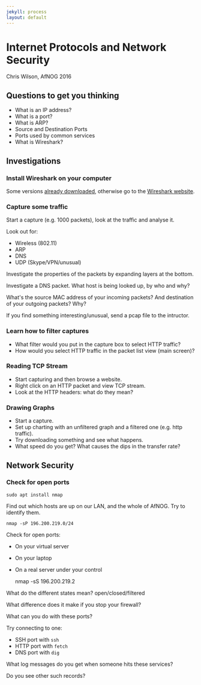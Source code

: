 ```yaml
---
jekyll: process
layout: default
---
```


# Internet Protocols and Network Security

Chris Wilson, AfNOG 2016

## Questions to get you thinking

* What is an IP address?
* What is a port?
* What is ARP?
* Source and Destination Ports
* Ports used by common services
* What is Wireshark?

## Investigations

### Install Wireshark on your computer

Some versions [already downloaded](http://sse-mini1.mtg.afnog.org/wireshark/),
otherwise go to the [Wireshark website](http://www.wireshark.org/download.html).

### Capture some traffic

Start a capture (e.g. 1000 packets), look at the traffic and analyse it.

Look out for:

* Wireless (802.11)
* ARP
* DNS
* UDP (Skype/VPN/unusual)

Investigate the properties of the packets by expanding layers at the bottom.

Investigate a DNS packet. What host is being looked up, by who and why?

What's the source MAC address of your incoming packets? And destination of
your outgoing packets? Why?

If you find something interesting/unusual, send a pcap file to the intructor.

### Learn how to filter captures

* What filter would you put in the capture box to select HTTP traffic?
* How would you select HTTP traffic in the packet list view (main screen)?

### Reading TCP Stream

* Start capturing and then browse a website.
* Right click on an HTTP packet and view TCP stream.
* Look at the HTTP headers: what do they mean?

### Drawing Graphs

* Start a capture.
* Set up charting with an unfiltered graph and a filtered one (e.g. http traffic).
* Try downloading something and see what happens.
* What speed do you get? What causes the dips in the transfer rate?

## Network Security

### Check for open ports

```
sudo apt install nmap
```

Find out which hosts are up on our LAN, and the whole of AfNOG. Try to identify them.

	nmap -sP 196.200.219.0/24

Check for open ports:

* On your virtual server
* On your laptop
* On a real server under your control

	nmap -sS 196.200.219.2

What do the different states mean? open/closed/filtered

What difference does it make if you stop your firewall?

What can you do with these ports?

Try connecting to one:

* SSH port with `ssh`
* HTTP port with `fetch`
* DNS port with `dig`

What log messages do you get when someone hits these services?

Do you see other such records?
